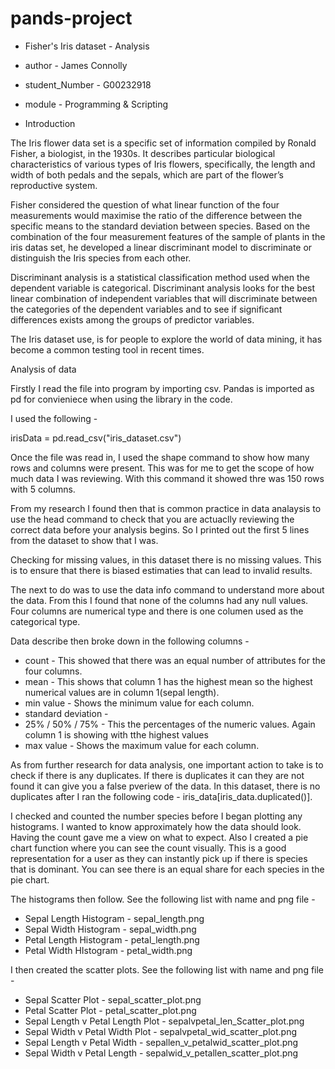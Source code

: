 # pands-project
* Fisher's Iris dataset - Analysis
* author - James Connolly
* student_Number - G00232918
* module - Programming & Scripting

* Introduction

The Iris flower data set is a specific set of information compiled by Ronald Fisher, a biologist, in the 1930s. It describes particular biological characteristics of various types of Iris flowers, specifically, the length and width of both pedals and the sepals, which are part of the flower’s reproductive system.

Fisher considered the question of what linear function of the four measurements would maximise the ratio of the difference between the specific means to the standard deviation between species. Based on the combination of the four measurement features of the sample of plants in the iris datas set, he developed a linear discriminant model to discriminate or distinguish the Iris species from each other.

Discriminant analysis is a statistical classification method used when the dependent variable is categorical. Discriminant analysis looks for the best linear combination of independent variables that will discriminate between the categories of the dependent variables and to see if significant differences exists among the groups of predictor variables. 

The Iris dataset use, is for people to explore the world of data mining, it has become a common testing tool in recent times. 


Analysis of data

Firstly I read the file into program by importing csv. Pandas is imported as pd for convieniece when using the library in the code.

I used the following -

irisData = pd.read_csv("iris_dataset.csv")

Once the file was read in, I used the shape command to show how many rows and columns were present. This was for me to get the scope of how much data I was reviewing. With this command it showed thre was 150 rows with 5 columns. 

From my research I found then that is common practice in data analaysis to use the head command to check that you are actuaclly reviewing the correct data before your analysis begins. So I printed out the first 5 lines from the dataset to show that I was.

Checking for missing values, in this dataset there is no missing values. This is to ensure that there is biased estimaties that can lead to invalid results.

The next to do was to use the data info command to understand more about the data. From this I found that none of the columns had any null values. Four columns are numerical type and there is one columen used as the categorical type.

Data describe then broke down in the following columns -
* count - This showed that there was an equal number of attributes for the four columns.
* mean - This shows that column 1 has the highest mean so the highest numerical values are in column 1(sepal length).
* min value - Shows the minimum value for each column.
* standard deviation - 
* 25% / 50% / 75% - This the percentages of the numeric values. Again column 1 is showing with tthe highest values
* max value - Shows the maximum value for each column.

As from further research for data analysis, one important action to take is to check if there is any duplicates. If there is duplicates it can they are not found it can give you a false pveriew of the data. In this dataset, there is no duplicates after I ran the following code - iris_data[iris_data.duplicated()].

I checked and counted the number species before I began plotting any histograms. I wanted to know approximately how the data should look. Having the count gave me a view on what to expect. Also I created a pie chart function where you can see the count visually. This is a good representation for a user as they can instantly pick up if there is species that is dominant. You can see there is an equal share for each species in the pie chart.

The histograms then follow. See the following list with name and png file -
* Sepal Length Histogram - sepal_length.png
* Sepal Width Histogram - sepal_width.png
* Petal Length Histogram - petal_length.png
* Petal Width HIstogram - petal_width.png

I then created the scatter plots. See the following list with name and png file -
* Sepal Scatter Plot - sepal_scatter_plot.png
* Petal Scatter Plot - petal_scatter_plot.png
* Sepal Length v Petal Length Plot - sepalvpetal_len_Scatter_plot.png
* Sepal Width v Petal Width Plot - sepalvpetal_wid_scatter_plot.png
* Sepal Length v Petal Width - sepallen_v_petalwid_scatter_plot.png
* Sepal Width v Petal Length - sepalwid_v_petallen_scatter_plot.png






